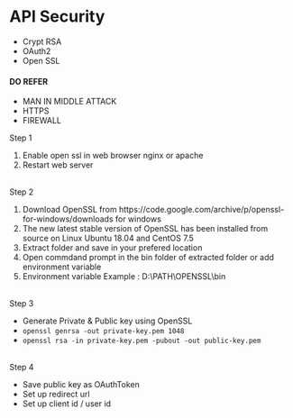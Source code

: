 # API Security

<ul>
  <li>Crypt RSA</li>
  <li>OAuth2</li>
  <li>Open SSL</li>
</ul>
<h4>DO REFER</h4>
<ul>
  <li>MAN IN MIDDLE ATTACK</li>
  <li>HTTPS</li>
  <li>FIREWALL</li>
</ul>
Step 1
<br>
<ol>
  <li>Enable open ssl in web browser nginx or apache</li>
  <li>Restart web server</li>
</ol>
<br>
Step 2
<br>
<ol>
  <li>Download OpenSSL from https://code.google.com/archive/p/openssl-for-windows/downloads for windows</li>
  <li>The new latest stable version of OpenSSL has been installed from source on Linux Ubuntu 18.04 and CentOS 7.5</li>
  <li>Extract folder and save in your prefered location</li>
  <li>Open commdand prompt in the bin folder of extracted folder or add environment variable</li>
  <li>Environment variable Example : D:\PATH\OPENSSL\bin</li>
</ol>
<br>
Step 3
<br>
<ul>
  <li>Generate Private & Public key using OpenSSL</li>
  <li><code>openssl genrsa -out private-key.pem 1048</code></li>
  <li><code>openssl rsa -in private-key.pem -pubout -out public-key.pem</code></li>
</ul>
<br>
Step 4
<br>
<ul>
  <li>Save public key as OAuthToken</li>
  <li>Set up redirect url</li>
  <li>Set up client id / user id</li>
</ul>







